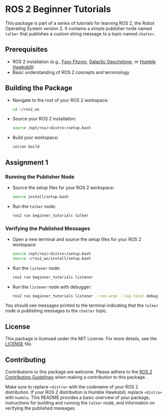 # ROS 2 Beginner Tutorials

This package is part of a series of tutorials for learning ROS 2, the Robot Operating System version 2. It contains a simple publisher node named `talker` that publishes a custom string message to a topic named `chatter`.

## Prerequisites

- ROS 2 installation (e.g., [Foxy Fitzroy](https://index.ros.org/doc/ros2/Releases/Release-Foxy-Fitzroy/), [Galactic Geochelone](https://index.ros.org/doc/ros2/Releases/Release-Galactic-Geochelone/), or [Humble Hawksbill](https://index.ros.org/doc/ros2/Releases/Release-Humble-Hawksbill/))
- Basic understanding of ROS 2 concepts and terminology

## Building the Package

* Navigate to the root of your ROS 2 workspace:
   ```bash
   cd ~/ros2_ws
   ```

* Source your ROS 2 installation:
   ```bash
   source /opt/ros/<distro>/setup.bash
   ```

* Build your workspace:
   ```bash
   colcon build
   ```

## Assignment 1
### Running the Publisher Node

* Source the setup files for your ROS 2 workspace:
   ```bash
   source install/setup.bash
   ```

* Run the `talker` node:
   ```bash
   ros2 run beginner_tutorials talker
   ```

### Verifying the Published Messages

* Open a new terminal and source the setup files for your ROS 2 workspace:
   ```bash
   source /opt/ros/<distro>/setup.bash
   source ~/ros2_ws/install/setup.bash
   ```

* Run the `listener` node:
   ```bash
   ros2 run beginner_tutorials listener
   ```

* Run the `listener` node with debugger:
   ```bash
   ros2 run beginner_tutorials listener --ros-args --log-level debug
   ```

You should see messages printed to the terminal indicating that the `talker` node is publishing messages to the `chatter` topic.

## License

This package is licensed under the MIT License. For more details, see the [LICENSE](./LICENSE) file.

## Contributing

Contributions to this package are welcome. Please adhere to the [ROS 2 Contributing Guidelines](https://index.ros.org/doc/ros2/Contributing/) when making a contribution to this package.


Make sure to replace `<distro>` with the codename of your ROS 2 distribution. If your ROS 2 distribution is Humble Hawksbill, replace `<distro>` with `humble`. This README provides a basic overview of your package, instructions for building and running the `talker` node, and information on verifying the published messages.